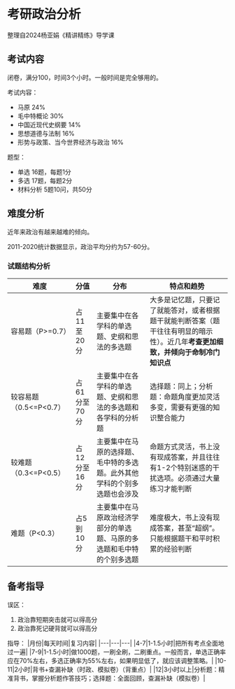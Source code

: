 # 考研政治分析

整理自2024杨亚娟《精讲精练》导学课

## 考试内容

闭卷，满分100，时间3个小时。一般时间是完全够用的。

考试内容：
- 马原 24%
- 毛中特概论 30%
- 中国近现代史纲要 14%
- 思想道德与法制 16%
- 形势与政策、当今世界经济与政治 16%

题型：
- 单选 16题，每题1分
- 多选 17题，每题2分
- 材料分析 5题10问，共50分

## 难度分析

近年来政治有越来越难的倾向。

2011-2020统计数据显示，政治平均分约为57-60分。

### 试题结构分析

|难度|分值|分布|特点和趋势
|---|---|---|---|
|容易题（P>=0.7）|占11至20分|主要集中在各学科的单选题、史纲和思法的多选题|大多是记忆题，只要记了就能答对，或者根据题干就能判断答案（题干往往有明显的暗示性）。近几年**考查更加细致，并倾向于命制冷门知识点**|
|较容易题（0.5<=P<0.7）|占61分至70分|主要集中在各学科的单选题、史纲和思法的多选题和各学科的分析题|选择题：同上；分析题：命题角度更加灵活多变，需要有更强的知识整合能力|
|较难题（0.3<=P<0.5）|占12分至16分|主要集中在马原的选择题、毛中特的多选题。此外其他学科的个别多选题也会涉及|命题方式灵活，书上没有现成答案，并且往往有1-2个特别迷惑的干扰选项。必须通过大量练习才能判断|
|难题（P<0.3）|占5到10分|主要集中在马原政治经济学部分的单选题、马原的多选题和毛中特的个别多选题|难度极大，书上没有现成答案，甚至“超纲”。只能根据题干和平时积累的经验判断|

## 备考指导

误区：
1. 政治靠短期突击就可以得高分
2. 政治靠死记硬背就可以得高分

指导：
|月份|每天时间|复习内容|
|---|---|---|
|4-7|1-1.5小时|把所有考点全面地过一遍|
|7-9|1-1.5小时|做1000题，一刷全刷，二刷重点。一般而言，单选正确率应在70%左右，多选正确率为55%左右，如果明显低了，就应该调整策略。|
|10-11|2小时|背书+查漏补缺（时政、模拟卷）（背重点）|
|12|3小时以上|分析题：精准背书，掌握分析题作答技巧；选择题：全面回顾，查漏补缺（模拟卷）|

